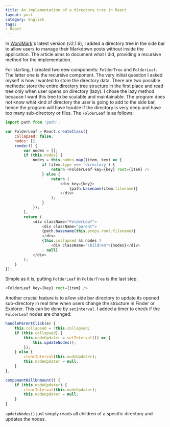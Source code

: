 ```yaml
---
title: An implementation of a directory tree in React
layout: post
category: English
tags:
- React
---
```


In [WordMark](http://wordmarkapp.com)'s latest version (v2.1.6), I added a directory tree in the side bar to allow users to manage their Markdown posts without inside the application. The article aims to document what I did, providing a recursive method for the implementation.

For starting, I created two new components: `FolderTree` and `FolderLeaf`. The latter one is the recursive component. The very initial question I asked myself is how I wanted to store the directory data. There are two possible methods: store the entire directory tree structure in the first place and read tree only when user opens on directory (lazy). I chose the lazy method because I want this tree to be scalable and maintainable. The program does not know what kind of directory the user is going to add to the side bar, hence the program will have trouble if the directory is very deep and have too many sub-directory or files. The `FolderLeaf` is as follows:

```javascript
import path from 'path';

var FolderLeaf = React.createClass({
	collapsed: false,
    nodes: [],
    render() {
    	var nodes = [];
        if (this.nodes) {
			nodes = this.nodes.map((item, key) => {
            	if (item.type === 'directory') {
                	return <FolderLeaf key={key} root={item} />
                } else {
                	return (
                    	<div key={key}>
                            {path.basename(item.filename)}
                        </div>
                    );
                }
            });
        },
        return (
        	<div className="FolderLeaf">
            	<div className="parent">
                {path.basename(this.props.root.filename)}
                </div>
                {this.collapsed && nodes ? 
                	<div className="children">{nodes}</div> 
                : null}
            </div>
        );
    }
});
```

Simple as it is, putting `FolderLeaf` in `FolderTree` is the last step.

```javascript
<FolderLeaf key={key} root={item} />
```

Another crucial feature is to allow side bar directory to update its opened sub-directory in real time when users change the structure in Finder or Explorer. This can be done by `setInterval`. I added a timer to check if the `FolderLeaf` nodes are changed:

```javascript
handleParentClick(e) {
	this.collapsed = !this.collapsed;
    if (this.collapsed) {
    	this.nodeUpdater = setInterval(() => {
        	this.updateNodes();
        });
    } else {
    	clearInterval(this.nodeUpdater);
        this.nodeUpdater = null;
    }
},

componentWillUnmount() {
	if (this.nodeUpdater) {
        clearInterval(this.nodeUpdater);
        this.nodeUpdater = null;
    }
}
```

`updateNodes()` just simply reads all children of a specific directory and updates the nodes.
